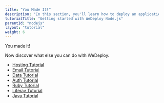 ```yaml
---
title: "You Made It!"
description: "In this section, you'll learn how to deploy an application using WeDeploy Node.js."
tutorialTitle: "Getting started with WeDeploy Node.js"
parentId: "nodejs"
layout: "tutorial"
weight: 6
---
```


<div class="notfound">
	<div class="notfound-icon">
		<span class="icon-16-thumb-up"></span>
	</div>
	<p class="notfound-text">You made it!</p>
	<p>Now discover what else you can do with WeDeploy.</p>
	<ul class="checklist">
		<li><a href="/tutorials/hosting/get-started.html">Hosting Tutorial</a></li>
		<li><a href="/tutorials/email-web/get-started.html">Email Tutorial</a></li>
		<li><a href="/tutorials/data-web/get-started.html">Data Tutorial</a></li>
		<li><a href="/tutorials/auth-web/get-started.html">Auth Tutorial</a></li>
		<li><a href="/tutorials/ruby/get-started.html">Ruby Tutorial</a></li>
		<li><a href="/tutorials/liferay/get-started.html">Liferay Tutorial</a></li>
		<li><a href="/tutorials/java/get-started.html">Java Tutorial</a></li>
	</ul>
</div>
